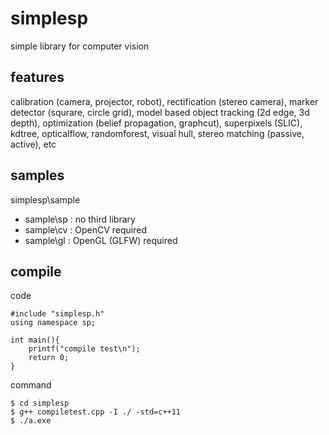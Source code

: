 ﻿# simplesp

simple library for computer vision


## features
calibration (camera, projector, robot), rectification (stereo camera), marker detector (squrare, circle grid), model based object tracking (2d edge, 3d depth), optimization (belief propagation, graphcut), superpixels (SLIC), kdtree, opticalflow, randomforest, visual hull, stereo matching (passive, active), etc


## samples

simplesp\sample

- sample\sp : no third library
- sample\cv : OpenCV required
- sample\gl : OpenGL (GLFW) required


## compile
code
```
#include "simplesp.h"
using namespace sp;
     
int main(){
    printf("compile test\n");
    return 0;
}
```

command
```
$ cd simplesp
$ g++ compiletest.cpp -I ./ -std=c++11
$ ./a.exe
```

